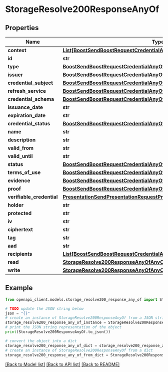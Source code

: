# StorageResolve200ResponseAnyOf


## Properties

Name | Type | Description | Notes
------------ | ------------- | ------------- | -------------
**context** | [**List[BoostSendBoostRequestCredentialAnyOfContextInner]**](BoostSendBoostRequestCredentialAnyOfContextInner.md) |  | 
**id** | **str** |  | [optional] 
**type** | [**BoostSendBoostRequestCredentialAnyOfEvidenceAnyOfType**](BoostSendBoostRequestCredentialAnyOfEvidenceAnyOfType.md) |  | 
**issuer** | [**BoostSendBoostRequestCredentialAnyOfIssuer**](BoostSendBoostRequestCredentialAnyOfIssuer.md) |  | 
**credential_subject** | [**BoostSendBoostRequestCredentialAnyOfCredentialSubject**](BoostSendBoostRequestCredentialAnyOfCredentialSubject.md) |  | 
**refresh_service** | [**BoostSendBoostRequestCredentialAnyOfRefreshService**](BoostSendBoostRequestCredentialAnyOfRefreshService.md) |  | [optional] 
**credential_schema** | [**BoostSendBoostRequestCredentialAnyOfCredentialSchema**](BoostSendBoostRequestCredentialAnyOfCredentialSchema.md) |  | [optional] 
**issuance_date** | **str** |  | [optional] 
**expiration_date** | **str** |  | [optional] 
**credential_status** | [**BoostSendBoostRequestCredentialAnyOfCredentialStatus**](BoostSendBoostRequestCredentialAnyOfCredentialStatus.md) |  | [optional] 
**name** | **str** |  | [optional] 
**description** | **str** |  | [optional] 
**valid_from** | **str** |  | [optional] 
**valid_until** | **str** |  | [optional] 
**status** | [**BoostSendBoostRequestCredentialAnyOfCredentialStatus**](BoostSendBoostRequestCredentialAnyOfCredentialStatus.md) |  | [optional] 
**terms_of_use** | [**BoostSendBoostRequestCredentialAnyOfTermsOfUse**](BoostSendBoostRequestCredentialAnyOfTermsOfUse.md) |  | [optional] 
**evidence** | [**BoostSendBoostRequestCredentialAnyOfEvidence**](BoostSendBoostRequestCredentialAnyOfEvidence.md) |  | [optional] 
**proof** | [**BoostSendBoostRequestCredentialAnyOfProof**](BoostSendBoostRequestCredentialAnyOfProof.md) |  | 
**verifiable_credential** | [**PresentationSendPresentationRequestPresentationAnyOfVerifiableCredential**](PresentationSendPresentationRequestPresentationAnyOfVerifiableCredential.md) |  | [optional] 
**holder** | **str** |  | [optional] 
**protected** | **str** |  | 
**iv** | **str** |  | 
**ciphertext** | **str** |  | 
**tag** | **str** |  | 
**aad** | **str** |  | [optional] 
**recipients** | [**List[BoostSendBoostRequestCredentialAnyOf1RecipientsInner]**](BoostSendBoostRequestCredentialAnyOf1RecipientsInner.md) |  | [optional] 
**read** | [**StorageResolve200ResponseAnyOfAnyOfRead**](StorageResolve200ResponseAnyOfAnyOfRead.md) |  | [optional] 
**write** | [**StorageResolve200ResponseAnyOfAnyOfWrite**](StorageResolve200ResponseAnyOfAnyOfWrite.md) |  | [optional] 

## Example

```python
from openapi_client.models.storage_resolve200_response_any_of import StorageResolve200ResponseAnyOf

# TODO update the JSON string below
json = "{}"
# create an instance of StorageResolve200ResponseAnyOf from a JSON string
storage_resolve200_response_any_of_instance = StorageResolve200ResponseAnyOf.from_json(json)
# print the JSON string representation of the object
print(StorageResolve200ResponseAnyOf.to_json())

# convert the object into a dict
storage_resolve200_response_any_of_dict = storage_resolve200_response_any_of_instance.to_dict()
# create an instance of StorageResolve200ResponseAnyOf from a dict
storage_resolve200_response_any_of_from_dict = StorageResolve200ResponseAnyOf.from_dict(storage_resolve200_response_any_of_dict)
```
[[Back to Model list]](../README.md#documentation-for-models) [[Back to API list]](../README.md#documentation-for-api-endpoints) [[Back to README]](../README.md)


